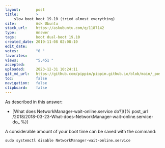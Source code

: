 ```yaml
---
layout:       post
title:        >
    slow boot boot 19.10 (tried almost everything)
site:         Ask Ubuntu
stack_url:    https://askubuntu.com/q/1187142
type:         Answer
tags:         boot dual-boot 19.10
created_date: 2019-11-08 02:08:10
edit_date:    
votes:        "0 "
favorites:    
views:        "5,451 "
accepted:     
uploaded:     2023-12-31 10:24:11
git_md_url:   https://github.com/pippim/pippim.github.io/blob/main/_posts/2019/2019-11-08-slow-boot-boot-19.10-_tried-almost-everything_.md
toc:          false
navigation:   false
clipboard:    false
---
```


As described in this answer:

- [What does NetworkManager-wait-online.service do?]({% post_url /2018/2018-03-23-What-does-NetworkManager-wait-online.service-do_ %})

A considerable amount of your boot time can be saved with the command:

``` 
sudo systemctl disable NetworkManager-wait-online.service
```

